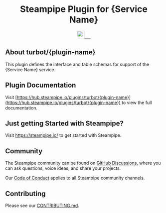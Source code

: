 <p align="center">
    <h1 align="center">Steampipe Plugin for {Service Name}</h1>
</p>

<p align="center">
  <a aria-label="Steampipe logo" href="https://steampipe.io">
    <img src="https://steampipe.io/images/steampipe_logo_wordmark_color.svg" height="24"> &nbsp;&nbsp;
  </a>
  <a aria-label="Plugin version" href="https://hub.steampipe.io/plugins/turbot/{plugin-name}">
    <img alt="" src="https://img.shields.io/static/v1?label=turbot/aws&message=v0.1.0&style=for-the-badge&labelColor=222222&color=C7272E">
  </a>
  <a aria-label="License" href="LICENSE">
    <img alt="" src="https://img.shields.io/static/v1?label=license&message=Mozilla Public License 2.0&style=for-the-badge&labelColor=222222&color=27C7C0">
  </a>
</p>

## About turbot/{plugin-name}

This plugin defines the interface and table schemas for support of the {Service Name} service.

## Plugin Documentation

Visit [https://hub.steampipe.io/plugins/turbot/{plugin-name}](https://hub.steampipe.io/plugins/turbot/{plugin-name}) to view the full documentation.

## Just getting Started with Steampipe?

Visit <a aria-label="steampipe" href="https://steampipe.io/">https://steampipe.io/</a> to get started with Steampipe.

## Community

The Steampipe community can be found on [GitHub Discussions](https://github.com/turbot/steampipe/discussions), where you can ask questions, voice ideas, and share your projects.

Our [Code of Conduct](https://github.com/turbot/steampipe/CODE_OF_CONDUCT.md) applies to all Steampipe community channels.

## Contributing

Please see our [CONTRIBUTING.md](https://github.com/turbot/steampipe/CONTRIBUTING.md).
